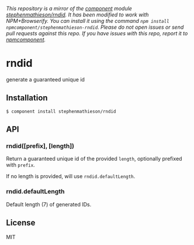 *This repository is a mirror of the [component](http://component.io) module [stephenmathieson/rndid](http://github.com/stephenmathieson/rndid). It has been modified to work with NPM+Browserify. You can install it using the command `npm install npmcomponent/stephenmathieson-rndid`. Please do not open issues or send pull requests against this repo. If you have issues with this repo, report it to [npmcomponent](https://github.com/airportyh/npmcomponent).*

# rndid

  generate a guaranteed unique id

## Installation

    $ component install stephenmathieson/rndid

## API

### rndid([prefix], [length])

  Return a guaranteed unique id of the provided `length`, optionally prefixed with `prefix`.

  If no length is provided, will use `rndid.defaultLength`.

### rndid.defaultLength

  Default length (7) of generated IDs.

## License

  MIT
